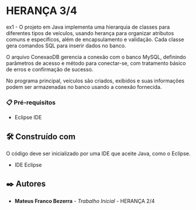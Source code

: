 # HERANÇA 3/4

ex1 - O projeto em Java implementa uma hierarquia de classes para diferentes tipos de veículos, usando herança para organizar atributos comuns e específicos, além de encapsulamento e validação. Cada classe gera comandos SQL para inserir dados no banco.

O arquivo ConexaoDB gerencia a conexão com o banco MySQL, definindo parâmetros de acesso e método para conectar-se, com tratamento básico de erros e confirmação de sucesso.

No programa principal, veículos são criados, exibidos e suas informações podem ser armazenadas no banco usando a conexão fornecida.

### 📋 Pré-requisitos

- Eclipse IDE
  
## 🛠️ Construído com

O código deve ser inicializado por uma IDE que aceite Java, como o Eclipse.

* IDE Eclipse

## ✒️ Autores

* **Mateus Franco Bezerra** - *Trabalho Inicial* - HERANÇA 2/4
